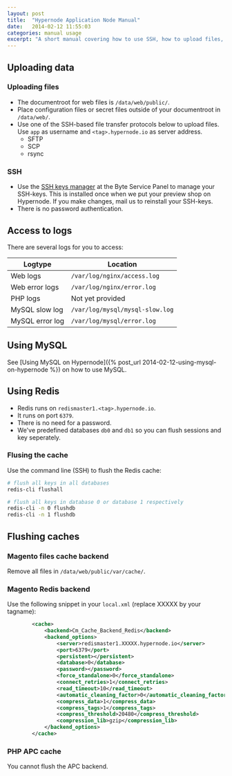 ```yaml
---
layout: post
title:  "Hypernode Application Node Manual"
date:   2014-02-12 11:55:03
categories: manual usage
excerpt: "A short manual covering how to use SSH, how to upload files, how to use Redis, etc."
---
```

## Uploading data

### Uploading files

* The documentroot for web files is `/data/web/public/`.
* Place configuration files or secret files outside of your documentroot in `/data/web/`.
* Use one of the SSH-based file transfer protocols below to upload files. Use `app` as username and `<tag>.hypernode.io` as server address.
    * SFTP
    * SCP
    * rsync

### SSH

* Use the [SSH keys manager](https://service.byte.nl/sshkeymanager/) at the Byte Service Panel to manage your SSH-keys. This is installed once when we put your preview shop on Hypernode. If you make changes, mail us to reinstall your SSH-keys.
* There is no password authentication.


## Access to logs

There are several logs for you to access:

Logtype | Location
--- | ---
Web logs | `/var/log/nginx/access.log`
Web error logs | `/var/log/nginx/error.log`
PHP logs | Not yet provided
MySQL slow log | `/var/log/mysql/mysql-slow.log`
MySQL error log | `/var/log/mysql/error.log`


## Using MySQL

See [Using MySQL on Hypernode]({% post_url 2014-02-12-using-mysql-on-hypernode %}) on how to use MySQL.


## Using Redis

* Redis runs on `redismaster1.<tag>.hypernode.io`.
* It runs on port `6379`.
* There is no need for a password.
* We've predefined databases `db0` and `db1` so you can flush sessions and key seperately.

### Flusing the cache

Use the command line (SSH) to flush the Redis cache:

```bash
# flush all keys in all databases
redis-cli flushall

# flush all keys in database 0 or database 1 respectively
redis-cli -n 0 flushdb 
redis-cli -n 1 flushdb 
```

## Flushing caches

### Magento files cache backend

Remove all files in `/data/web/public/var/cache/`.

### Magento Redis backend

Use the following snippet in your `local.xml` (replace XXXXX by your tagname):

```xml
        <cache>
            <backend>Cm_Cache_Backend_Redis</backend>
            <backend_options>
                <server>redismaster1.XXXXX.hypernode.io</server>
                <port>6379</port>
                <persistent></persistent>
                <database>0</database>
                <password></password>
                <force_standalone>0</force_standalone>
                <connect_retries>1</connect_retries>
                <read_timeout>10</read_timeout>
                <automatic_cleaning_factor>0</automatic_cleaning_factor>
                <compress_data>1</compress_data>
                <compress_tags>1</compress_tags>
                <compress_threshold>20480</compress_threshold>
                <compression_lib>gzip</compression_lib>
            </backend_options>
        </cache>
```

### PHP APC cache

You cannot flush the APC backend.
